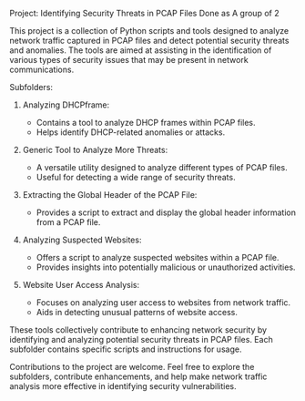 Project: Identifying Security Threats in PCAP Files
Done as A group of 2

This project is a collection of Python scripts and tools designed to analyze network traffic captured in PCAP files and detect potential security threats and anomalies. The tools are aimed at assisting in the identification of various types of security issues that may be present in network communications.

Subfolders:

1. Analyzing DHCPframe:
   - Contains a tool to analyze DHCP frames within PCAP files.
   - Helps identify DHCP-related anomalies or attacks.

2. Generic Tool to Analyze More Threats:
   - A versatile utility designed to analyze different types of PCAP files.
   - Useful for detecting a wide range of security threats.

3. Extracting the Global Header of the PCAP File:
   - Provides a script to extract and display the global header information from a PCAP file.

4. Analyzing Suspected Websites:
   - Offers a script to analyze suspected websites within a PCAP file.
   - Provides insights into potentially malicious or unauthorized activities.

5. Website User Access Analysis:
   - Focuses on analyzing user access to websites from network traffic.
   - Aids in detecting unusual patterns of website access.

These tools collectively contribute to enhancing network security by identifying and analyzing potential security threats in PCAP files. Each subfolder contains specific scripts and instructions for usage.

Contributions to the project are welcome. Feel free to explore the subfolders, contribute enhancements, and help make network traffic analysis more effective in identifying security vulnerabilities.
